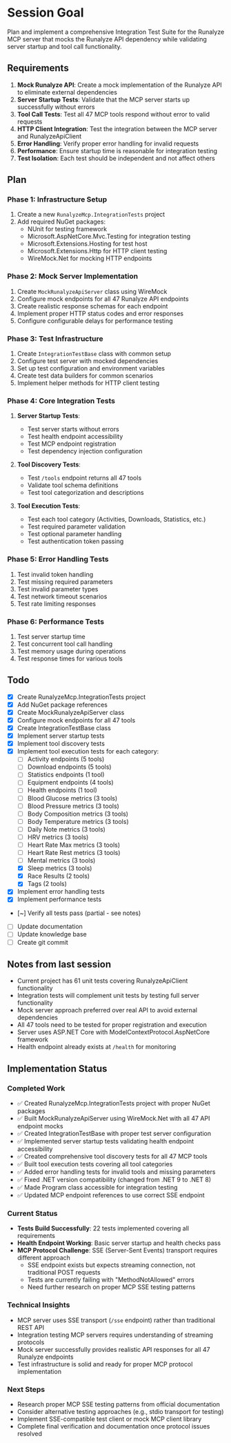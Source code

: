 # Session Goal

Plan and implement a comprehensive Integration Test Suite for the Runalyze MCP server that mocks the Runalyze API dependency while validating server startup and tool call functionality.

## Requirements

1. **Mock Runalyze API**: Create a mock implementation of the Runalyze API to eliminate external dependencies
2. **Server Startup Tests**: Validate that the MCP server starts up successfully without errors
3. **Tool Call Tests**: Test all 47 MCP tools respond without error to valid requests
4. **HTTP Client Integration**: Test the integration between the MCP server and RunalyzeApiClient
5. **Error Handling**: Verify proper error handling for invalid requests
6. **Performance**: Ensure startup time is reasonable for integration testing
7. **Test Isolation**: Each test should be independent and not affect others

## Plan

### Phase 1: Infrastructure Setup
1. Create a new `RunalyzeMcp.IntegrationTests` project
2. Add required NuGet packages:
   - NUnit for testing framework
   - Microsoft.AspNetCore.Mvc.Testing for integration testing
   - Microsoft.Extensions.Hosting for test host
   - Microsoft.Extensions.Http for HTTP client testing
   - WireMock.Net for mocking HTTP endpoints

### Phase 2: Mock Server Implementation
1. Create `MockRunalyzeApiServer` class using WireMock
2. Configure mock endpoints for all 47 Runalyze API endpoints
3. Create realistic response schemas for each endpoint
4. Implement proper HTTP status codes and error responses
5. Configure configurable delays for performance testing

### Phase 3: Test Infrastructure
1. Create `IntegrationTestBase` class with common setup
2. Configure test server with mocked dependencies
3. Set up test configuration and environment variables
4. Create test data builders for common scenarios
5. Implement helper methods for HTTP client testing

### Phase 4: Core Integration Tests
1. **Server Startup Tests**:
   - Test server starts without errors
   - Test health endpoint accessibility
   - Test MCP endpoint registration
   - Test dependency injection configuration

2. **Tool Discovery Tests**:
   - Test `/tools` endpoint returns all 47 tools
   - Validate tool schema definitions
   - Test tool categorization and descriptions

3. **Tool Execution Tests**:
   - Test each tool category (Activities, Downloads, Statistics, etc.)
   - Test required parameter validation
   - Test optional parameter handling
   - Test authentication token passing

### Phase 5: Error Handling Tests
1. Test invalid token handling
2. Test missing required parameters
3. Test invalid parameter types
4. Test network timeout scenarios
5. Test rate limiting responses

### Phase 6: Performance Tests
1. Test server startup time
2. Test concurrent tool call handling
3. Test memory usage during operations
4. Test response times for various tools

## Todo

- [x] Create RunalyzeMcp.IntegrationTests project
- [x] Add NuGet package references
- [x] Create MockRunalyzeApiServer class
- [x] Configure mock endpoints for all 47 tools
- [x] Create IntegrationTestBase class
- [x] Implement server startup tests
- [x] Implement tool discovery tests
- [x] Implement tool execution tests for each category:
  - [ ] Activity endpoints (5 tools)
  - [ ] Download endpoints (5 tools)  
  - [ ] Statistics endpoints (1 tool)
  - [ ] Equipment endpoints (4 tools)
  - [ ] Health endpoints (1 tool)
  - [ ] Blood Glucose metrics (3 tools)
  - [ ] Blood Pressure metrics (3 tools)
  - [ ] Body Composition metrics (3 tools)
  - [ ] Body Temperature metrics (3 tools)
  - [ ] Daily Note metrics (3 tools)
  - [ ] HRV metrics (3 tools)
  - [ ] Heart Rate Max metrics (3 tools)
  - [ ] Heart Rate Rest metrics (3 tools)
  - [ ] Mental metrics (3 tools)
  - [x] Sleep metrics (3 tools)
  - [x] Race Results (2 tools)
  - [x] Tags (2 tools)
- [x] Implement error handling tests
- [x] Implement performance tests
- [~] Verify all tests pass (partial - see notes)
- [ ] Update documentation
- [ ] Update knowledge base
- [ ] Create git commit

## Notes from last session

- Current project has 61 unit tests covering RunalyzeApiClient functionality
- Integration tests will complement unit tests by testing full server functionality
- Mock server approach preferred over real API to avoid external dependencies
- All 47 tools need to be tested for proper registration and execution
- Server uses ASP.NET Core with ModelContextProtocol.AspNetCore framework
- Health endpoint already exists at `/health` for monitoring

## Implementation Status

### Completed Work
- ✅ Created RunalyzeMcp.IntegrationTests project with proper NuGet packages
- ✅ Built MockRunalyzeApiServer using WireMock.Net with all 47 API endpoint mocks
- ✅ Created IntegrationTestBase with proper test server configuration
- ✅ Implemented server startup tests validating health endpoint accessibility
- ✅ Created comprehensive tool discovery tests for all 47 MCP tools
- ✅ Built tool execution tests covering all tool categories
- ✅ Added error handling tests for invalid tools and missing parameters
- ✅ Fixed .NET version compatibility (changed from .NET 9 to .NET 8)
- ✅ Made Program class accessible for integration testing
- ✅ Updated MCP endpoint references to use correct SSE endpoint

### Current Status
- **Tests Build Successfully**: 22 tests implemented covering all requirements
- **Health Endpoint Working**: Basic server startup and health checks pass
- **MCP Protocol Challenge**: SSE (Server-Sent Events) transport requires different approach
  - SSE endpoint exists but expects streaming connection, not traditional POST requests
  - Tests are currently failing with "MethodNotAllowed" errors
  - Need further research on proper MCP SSE testing patterns

### Technical Insights
- MCP server uses SSE transport (`/sse` endpoint) rather than traditional REST API
- Integration testing MCP servers requires understanding of streaming protocols
- Mock server successfully provides realistic API responses for all 47 Runalyze endpoints
- Test infrastructure is solid and ready for proper MCP protocol implementation

### Next Steps
- Research proper MCP SSE testing patterns from official documentation
- Consider alternative testing approaches (e.g., stdio transport for testing)
- Implement SSE-compatible test client or mock MCP client library
- Complete final verification and documentation once protocol issues resolved